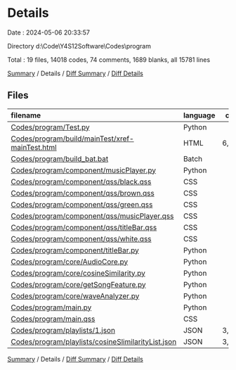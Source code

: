 # Details

Date : 2024-05-06 20:33:57

Directory d:\\Code\\Y4S12Software\\Codes\\program

Total : 19 files,  14018 codes, 74 comments, 1689 blanks, all 15781 lines

[Summary](results.md) / Details / [Diff Summary](diff.md) / [Diff Details](diff-details.md)

## Files
| filename | language | code | comment | blank | total |
| :--- | :--- | ---: | ---: | ---: | ---: |
| [Codes/program/Test.py](/Codes/program/Test.py) | Python | 225 | 26 | 41 | 292 |
| [Codes/program/build/mainTest/xref-mainTest.html](/Codes/program/build/mainTest/xref-mainTest.html) | HTML | 6,250 | 0 | 1,358 | 7,608 |
| [Codes/program/build_bat.bat](/Codes/program/build_bat.bat) | Batch | 4 | 0 | 2 | 6 |
| [Codes/program/component/musicPlayer.py](/Codes/program/component/musicPlayer.py) | Python | 471 | 30 | 86 | 587 |
| [Codes/program/component/qss/black.qss](/Codes/program/component/qss/black.qss) | CSS | 120 | 0 | 26 | 146 |
| [Codes/program/component/qss/brown.qss](/Codes/program/component/qss/brown.qss) | CSS | 120 | 0 | 26 | 146 |
| [Codes/program/component/qss/green.qss](/Codes/program/component/qss/green.qss) | CSS | 120 | 0 | 26 | 146 |
| [Codes/program/component/qss/musicPlayer.qss](/Codes/program/component/qss/musicPlayer.qss) | CSS | 119 | 0 | 26 | 145 |
| [Codes/program/component/qss/titleBar.qss](/Codes/program/component/qss/titleBar.qss) | CSS | 46 | 0 | 12 | 58 |
| [Codes/program/component/qss/white.qss](/Codes/program/component/qss/white.qss) | CSS | 120 | 0 | 26 | 146 |
| [Codes/program/component/titleBar.py](/Codes/program/component/titleBar.py) | Python | 50 | 7 | 11 | 68 |
| [Codes/program/core/AudioCore.py](/Codes/program/core/AudioCore.py) | Python | 59 | 3 | 17 | 79 |
| [Codes/program/core/cosineSimilarity.py](/Codes/program/core/cosineSimilarity.py) | Python | 12 | 0 | 5 | 17 |
| [Codes/program/core/getSongFeature.py](/Codes/program/core/getSongFeature.py) | Python | 22 | 0 | 6 | 28 |
| [Codes/program/core/waveAnalyzer.py](/Codes/program/core/waveAnalyzer.py) | Python | 23 | 4 | 4 | 31 |
| [Codes/program/main.py](/Codes/program/main.py) | Python | 96 | 4 | 13 | 113 |
| [Codes/program/main.qss](/Codes/program/main.qss) | CSS | 13 | 0 | 4 | 17 |
| [Codes/program/playlists/1.json](/Codes/program/playlists/1.json) | JSON | 3,074 | 0 | 0 | 3,074 |
| [Codes/program/playlists/cosineSlimilarityList.json](/Codes/program/playlists/cosineSlimilarityList.json) | JSON | 3,074 | 0 | 0 | 3,074 |

[Summary](results.md) / Details / [Diff Summary](diff.md) / [Diff Details](diff-details.md)